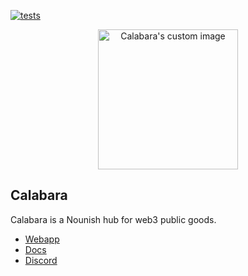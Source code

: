 [![tests](https://github.com/calabara-hq/calabara/actions/workflows/CI.yml/badge.svg)](https://github.com/calabara-hq/calabara/actions/workflows/CI.yml)

<p align="center">
  <img style="width: 14rem" src="https://github.com/calabara-hq/calabara/blob/production/client/public/img/calabara-logo.png" alt="Calabara's custom image"/>
</p>

## Calabara

Calabara is a Nounish hub for web3 public goods.


 * [Webapp](https://calabara.com)
 * [Docs](https://docs.calabara.com/welcome/calabara)
 * [Discord](https://discord.com/invite/bxv7d7tPFa)




